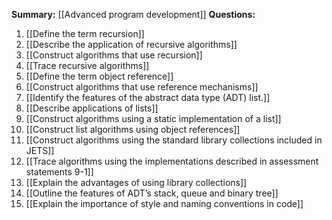 **Summary:** [[Advanced program development]]
**Questions:**
1. [[Define the term recursion]]
2. [[Describe the application of recursive algorithms]]
3. [[Construct algorithms that use recursion]]
4. [[Trace recursive algorithms]]
5. [[Define the term object reference]]
6. [[Construct algorithms that use reference mechanisms]]
7. [[Identify the features of the abstract data type (ADT) list.]]
8. [[Describe applications of lists]]
9. [[Construct algorithms using a static implementation of a list]]
10. [[Construct list algorithms using object references]]
11. [[Construct algorithms using the standard library collections included in JETS]]
13. [[Trace algorithms using the implementations described in assessment statements 9-1]]
14. [[Explain the advantages of using library collections]]
15. [[Outline the features of ADT’s stack, queue and binary tree]]
16. [[Explain the importance of style and naming conventions in code]]